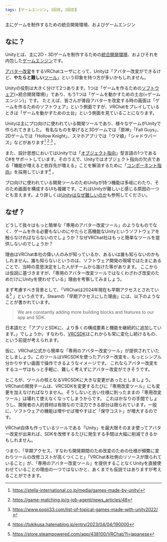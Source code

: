 ```yaml
---
tags: [ゲームエンジン, 1回目, 2回目]
---
```


主にゲームを制作するための統合開発環境、およびゲームエンジン

## なに？

Unityとは、主に2D・3Dゲームを制作するための[統合開発環境](/docs/索引/た行/統合開発環境)、およびそれを内包した[ゲームエンジン](/docs/索引/か行/ゲームエンジン)です。

[アバター改変](/docs/索引/あ行/アバター改変)をするVRChatユーザにとって、Unityは「アバター改変ができるけど、**やたらと難しい**[ツール](/docs/索引/た行/ツール)」という印象を持つ方が多いかもしれません。

Unityの役割は大きく分けて2つあります。1つは「ゲームを作るための[ソフトウェア](/docs/索引/さ行/ソフトウェア)(=統合開発環境)」であり、もう1つは「ゲームを動かすための土台(=ゲームエンジン)」です。
たとえば、皆さんが普段アバターを改変する時の画面は「ゲームを作るためのソフトウェア」という側面ですが、VRChatをプレイしているときは「ゲームを動かすための土台」という側面を見ていることになります。

Unityは主にプロ向けに使われている開発ツールであり、様々なゲームがUnityで作られてきました。
有名なものを挙げると3Dゲームでは「原神」「Fall Guys」、2Dゲームでは「Hollow Knight」、スマホアプリでは「ウマ娘」「シャドウバース」などがあります[^1] [^2] [^3] 。

また、設計思想においてはUnityでは「[オブジェクト指向](/docs/索引/あ行/オブジェクト指向)」型言語の1つであるC#をサポートしています。そのうえで、Unityではオブジェクト指向の欠点である「機能が増えると依存先が増える」ことを解消するために「[コンポーネント指向](/docs/索引/か行/コンポーネント指向)」を採用しています[^4] 。

プロ向けに使われている開発ツールのためUnityが持つ機能は多岐にわたり、そのため画面を構成するUIも複雑です。これはUnityが難しいと感じる原因の一つとも言えます。より詳しくは[Unityはなぜ難しいのか](/docs/索引/STU/Unityはなぜ難しいのか)も参照してください。

## なぜ？

どうして我々はもっと簡単な「専用のアバター改変ツール」のようなものでなく、ゲームを作る必要もないのにやたらと高機能なUnityというソフトウェアを触らなければならないのでしょうか？なぜVRChat社はもっと簡単なツールを提供しないのでしょうか？

理由はVRChat本社の偉い人のみが知っているか、あるいは誰も知らないのかもしれません。誰も知らないというのは、ソフトウェア開発の現場ではたまにあることで、当時の意思決定をした人がチームから抜けた等があります。
ここからは仮説に基づきますが、「専用のアバター改変ツールではなくわざわざ改変のためだけにUnityを使わせている」理由を考察してみましょう。

まず考慮すべき背景として、「VRChatは2024年現在も早期アクセスとされている[^5] 」という点です。Steamの「早期アクセスにした理由」には、以下のようなことが書かれています。

> We are constantly adding more building blocks and features to our app and SDK.

日本語だと「アプリとSDKに、より多くの構成要素と機能を継続的に追加しています。」でしょうか。すなわち、[VRCSDK](/docs/索引/VWX/VRCSDK)はこれからも常に変化し続けるもの、という前提が考えられます。

仮に、VRChat公式から簡単な「専用のアバター改変ツール」が提供されていたとしましょう。このツールはVRCSDKを使ったアバター改変を、もっとシンプル分かりやすい画面で操作できるようなイメージです。
これならアバター改変をするユーザはもっと手軽に、難しく考えずにアバター改変ができそうです。

ところが、ツールの核となるVRCSDKに大きな変更があったとしましょう。VRChatの開発チームは、VRCSDKを変更するたびに「専用改変ツール」にも変更を加えなければなりません。そうしないと古い仕様に則ったままの「専用改変ツール」は壊れて使えなくなってしまうからです。
これはかなりの手間でしょうし、開発者の人的資材は有限なので注力できる部分は限られています。一般に、ソフトウェアの機能は増やせば増やすほど「保守コスト」が増大するのです。

VRChat自体も作っているツールである「Unity」を最大限そのまま使ってアバター改変が出来れば、SDKを改修するたびに発生する手間は大幅に削減できるかもしれません。

つまり、「早期アクセス、すなわち開発期間のため改変のための仕様が頻繁に変わりツールの改修コストが高くつくこと」「VRChat本社側のリソースが限られていること」が、「専用のアバター改変ツール」を提供することなくUnityを直接使わせていることの理由の一つではないかと、あくまでも仮説ではありますが考えることができます。

[^1]: https://stella-international.co.jp/media/games-made-by-unity/

[^2]: https://game-matching.jp/g-job-agent/news_articles/48

[^3]: https://www.popii33.com/list-of-topical-games-made-with-unity2022/

[^4]: https://tukikusa.hatenablog.jp/entry/2023/04/04/190000

[^5]: https://store.steampowered.com/app/438100/VRChat/?l=japanese
